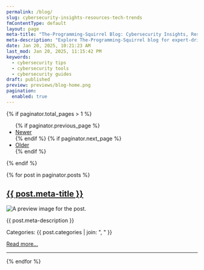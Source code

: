 ```yaml
---
permalink: /blog/
slug: cybersecurity-insights-resources-tech-trends
fmContentType: default
layout: page
meta-title: "The-Programming-Squirrel Blog: Cybersecurity Insights, Resources & Tech Trends"
meta-description: "Explore The-Programming-Squirrel blog for expert-driven content on cybersecurity, tech trends, and digital learning. Empowering beginners and professionals with tutorials, guides, and a supportive community for women in tech."
date: Jan 20, 2025, 10:21:23 AM
last_mod: Jan 20, 2025, 11:15:42 PM
keywords:
  - cybersecurity tips
  - cybersecurity tools
  - cybersecurity guides
draft: published
preview: previews/blog-home.png
pagination:
  enabled: true
---
```


{% if paginator.total_pages > 1 %}
<ul>
  {% if paginator.previous_page %}
  <li>
    <a href="{{ paginator.previous_page_path | prepend: site.baseurl }}">Newer</a>
  </li>
  {% endif %}
  {% if paginator.next_page %}
  <li>
    <a href="{{ paginator.next_page_path | prepend: site.baseurl }}">Older</a>
  </li>
  {% endif %}
</ul>
{% endif %}

{% for post in paginator.posts %}
  <div class="post-preview">
    <h2><a href="{{ post.slug | prepend: page.permalink }}">{{ post.meta-title }}</a></h2>
    <img src="{% link /assets/{{ post.preview }} %}" alt="A preview image for the post.">
    <p>{{ post.meta-description }}</p>
    <p>Categories: {{ post.categories | join: ", " }}</p>
    <p><a href="{{ post.slug | prepend: page.permalink }}">Read more...</a></p>
    <hr>
  </div>
{% endfor %}
